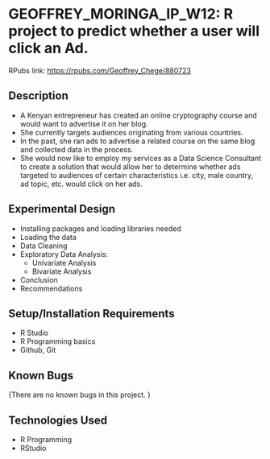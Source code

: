 # GEOFFREY_MORINGA_IP_W12: R project to predict whether a user will click an Ad.

RPubs link: https://rpubs.com/Geoffrey_Chege/880723

## Description        
* A Kenyan entrepreneur has created an online cryptography course and would want to advertise it on her blog.
* She currently targets audiences originating from various countries.
* In the past, she ran ads to advertise a related course on the same blog and collected data in the process.
* She would now like to employ my services as a Data Science Consultant to create a solution that would allow her to determine whether ads targeted to audiences of certain characteristics i.e. city, male country, ad topic, etc. would click on her ads.

## Experimental Design

- Installing packages and loading libraries needed
- Loading the data
- Data Cleaning
- Exploratory Data Analysis:
  - Univariate Analysis
  - Bivariate Analysis
- Conclusion
- Recommendations

## Setup/Installation Requirements

* R Studio
* R Programming basics
* Github, Git

## Known Bugs

{There are no known bugs in this project. }

## Technologies Used

* R Programming
* RStudio
